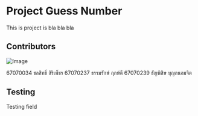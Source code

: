 # Project Guess Number
This is project is bla bla bla

## Contributors
![Image](https://github.com/user-attachments/assets/8cfcff7e-9a8d-4a6e-bc54-223c960cd161)

67070034 ชลสิทธิ์ สิริเพ็ชร
67070237 ธรรมรักษ์ ฤกษ์ดี
67070239 ธัญพิสิษ บุญถนอมจิต
## Testing

Testing field
